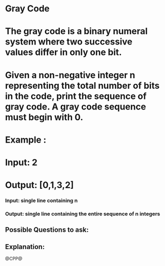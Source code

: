 # Gray Code
# The gray code is a binary numeral system where two successive values differ in only one bit.
# Given a non-negative integer n representing the total number of bits in the code, print the sequence of gray code. A gray code sequence must begin with 0.
# Example :
# Input: 2
# Output: [0,1,3,2]
### Input: single line containing n
### Output: single line containing the entire sequence of n integers

## Possible Questions to ask:

## Explanation:

@CPP@
